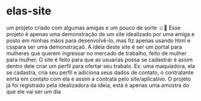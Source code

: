 # elas-site
um projeto criado com algumas amigas e um pouco de sorte ☺️🍃
Esse projeto é apenas uma demonstração de um site idealizado por uma amiga e posto em minhas mãos para desenvolvê-lo, mas fiz apenas usando html e csspara ser uma demonstraçaõ.
A ideia deste site é ser um portal para mulheres que querem ingressar no mercado de trabalho, feito de mulher para mulher.
O site é feito para que as usuarias possa se cadastrar é assim dentro dele criar um perfil para ofertar seu trabalo.
Ex: uma maquiadora, ela se cadastra, cria seu perfil e adiciona seus dados de contato, o contratante enrta em contato com ela e assim a contrata pelo site/aplicativo.
O projeto já foi registrado pela idealizadora da ideia, está é apenas uma amostra do que ele vai ser um dia 

